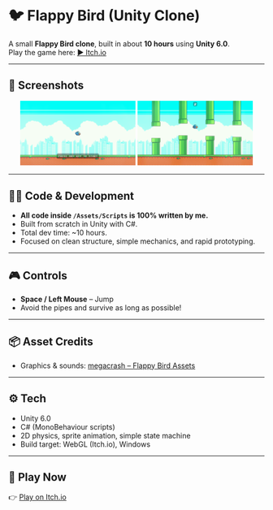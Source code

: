 # 🐦 Flappy Bird (Unity Clone)

A small **Flappy Bird clone**, built in about **10 hours** using **Unity 6.0**.  
Play the game here: [▶️ Itch.io](https://rainixx.itch.io/flappy-bird)

---

## 📸 Screenshots
<p align="center">
  <img src="docs/screen1.png" width="45%" alt="Gameplay Screenshot 1">
  <img src="docs/screen2.png" width="45%" alt="Gameplay Screenshot 2">
</p>

---

## 🧑‍💻 Code & Development
- **All code inside `/Assets/Scripts` is 100% written by me.**  
- Built from scratch in Unity with C#.  
- Total dev time: ~10 hours.  
- Focused on clean structure, simple mechanics, and rapid prototyping.

---

## 🎮 Controls
- **Space / Left Mouse** – Jump  
- Avoid the pipes and survive as long as possible!

---

## 📦 Asset Credits
- Graphics & sounds: [megacrash – Flappy Bird Assets](https://megacrash.itch.io/flappy-bird-assets)

---

## ⚙️ Tech
- Unity 6.0  
- C# (MonoBehaviour scripts)  
- 2D physics, sprite animation, simple state machine  
- Build target: WebGL (Itch.io), Windows

---

## 🚀 Play Now
👉 [Play on Itch.io](https://rainixx.itch.io/flappy-bird)

